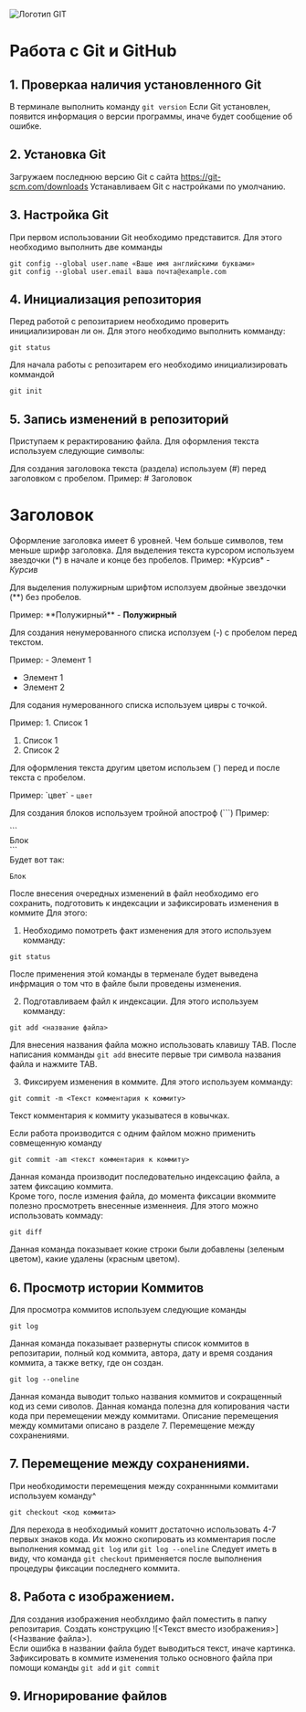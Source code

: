 ![Логотип GIT](LogoGit.png)
# Работа с Git и GitHub
## 1. Проверкаа наличия установленного Git
В терминале выполнить команду `git version` 
Если Git установлен, появится информация о версии программы, иначе будет сообщение об ошибке.
## 2. Установка Git
Загружаем последнюю версию Git с сайта  https://git-scm.com/downloads
Устанавливаем Git с настройками по умолчанию.
## 3. Настройка Git
При первом использовании Git необходимо представится. Для этого необходимо выполнить две комманды
```
git config --global user.name «Ваше имя английскими буквами»
git config --global user.email ваша почта@example.com
```
## 4. Инициализация репозитория
Перед работой с репозитарием необходимо проверить инициализирован ли он. 
Для этого необходимо выполнить комманду:
```
git status
```
Для начала работы с репозитарем его необходимо инициализировать коммандой
```
git init
```
## 5. Запись изменений в репозиторий
Приступаем к рерактированию файла.
Для оформления текста используем следующие символы:

Для создания заголовока текста (раздела) используем (#) перед заголовком с пробелом.
Пример: \# Заголовок
# Заголовок

Оформление заголовка имеет 6 уровней. Чем больше символов, тем меньше шрифр заголовка.
Для выделения текста курсором используем звездочки (*) в начале и конце без пробелов.
Пример: \*Курсив\* - *Курсив*

Для выделения полужирным шрифтом исползуем двойные звездочки (**) без пробелов.

Пример: \*\*Полужирный\*\* -  **Полужирный**

Для создания ненумерованного списка исползуем (-) с пробелом перед текстом.

Пример: - Элемент 1
- Элемент 1
- Элемент 2

Для содания нумерованного списка используем цивры с точкой.

Пример: 1. Список 1
1. Список 1
2. Список 2 

Для оформления текста другим цветом использем (`) перед и после текста с пробелом.

Пример: \`цвет\` - `цвет`

Для создания блоков используем тройной апостроф (```)
Пример:

\`\`\`  
Блок  
\`\`\`  
Будет вот так:
```
Блок
```
После внесения очередных изменений в файл необходимо его сохранить, подготовить к индексации и зафиксировать изменения в коммите
Для этого:
1. Необходимо помотреть факт изменения для этого используем комманду:
```
git status
```
После применения этой команды в терменале будет выведена инфрмация о том что в файле были проведены изменения.

2. Подготавливаем файл к индексации. Для этого используем комманду:
```
git add <название файла>
```
Для внесения названия файла можно использовать клавишу TAB. После написания комманды `git add` внесите первые три символа названия файла и нажмите TAB.

3. Фиксируем изменения в коммите. Для этого используем комманду:
```
git commit -m <Текст комментария к коммиту> 
```
Текст комментария  к коммиту указыватеся в ковычках.

Если работа производится с одним файлом можно применить совмещенную команду
```
git commit -am <текст комментария к коммиту>
```
Данная команда производит последовательно индексацию файла, а затем фиксацию коммита.  
Кроме того, после измения файла, до момента фиксации вкоммите полезно просмотреть внесенные изменнеия. Для этого можно использовать коммаду:
```
git diff
```
Данная команда показывает кокие строки были добавлены (зеленым цветом), какие удалены (красным цветом).

## 6. Просмотр истории Коммитов
Для просмотра коммитов используем следующие команды
```
git log
```
Данная команда показывает развернуты список коммитов в репозитарии, полный код коммита, автора, дату и время создания коммита, а также ветку, где он создан. 
```
git log --oneline
```
Данная команда выводит только названия коммитов и сокращенный код из семи сиволов. Данная команда полезна для копирования части кода при перемещении между коммитами. Описание перемещения между коммитами описано в разделе 7. Перемещение между сохранениями.

## 7. Перемещение между сохранениями.
При необходимости перемещения между сохраннными коммитами используем команду^
```
git checkout <код коммита>
```
Для перехода в необходимый комитт достаточно использовать 4-7 первых знаков кода. Их можно скопировать из комментария после выполнения коммад `git log` или `git log --oneline`
Следует иметь в виду, что команда `git checkout` применяется после выполнения процедуры фиксации последнего коммита.   
## 8. Работа с изображением.
Для создания изображения необхлдимо файл поместить в папку репозитария.
Создать конструкцию \!\[<Текст вместо изображения>]\(<Название файла>).  
Если ошибка в названии файла будет выводиться текст, иначе картинка.  
Зафиксировать в коммите изменения только основного файла при помощи команды `git add` и `git commit` 
## 9. Игнорирование файлов
